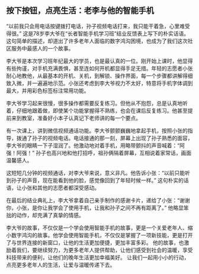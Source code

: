 ##  按下按钮，点亮生活：老李与他的智能手机

“以前我只会用电话按键拨打电话，孙子视频电话打来，我只能干着急，心里难受得很。”  这是78岁李大爷在“长者智能手机学习班”结业反馈表上写下的朴实话语。这句简单的描述，却道出了许多老年人面临的数字鸿沟困境，也成为了我们这次社区服务中最感人的一个故事。

李大爷是本次学习班年纪最大的学员，也是最认真的一位。刚开始上课时，他显得有些拘谨，对手机充满畏惧，甚至连如何开机都显得手足无措。年轻的志愿者小张耐心地教他，从最基本的开机、关机，到解锁、操作界面，每一个步骤都讲解得细致入微，并一遍遍地示范。小张还考虑到李大爷视力不太好，特意将手机字体调到最大，并用彩色标签标注常用功能。

李大爷学习起来很慢，很多操作都需要反复练习。但他从不抱怨，总是认真地听着，仔细地跟着做，即使某个功能掌握得不熟练，也会在课后反复练习。他甚至提前来到教室，准备好小本子认真记下老师讲的每一个要点。  

有一次课上，讲到微信视频通话功能。李大爷颤颤巍巍地拿起手机，按照小张的指导，拨通了孙子的视频电话。电话接通的那一刻，屏幕上出现了孙子熟悉的面容，李大爷的眼睛一下子湿润了。他激动地对着手机，用略带颤抖的声音喊着：“阿强！阿强！”  孙子也高兴地和他打招呼，祖孙俩隔着屏幕，互相说着家常话，画面温馨感人。

这短短几分钟的视频通话，对李大爷来说，意义非凡。他告诉小张：“以前只能听到孙子的声音，现在能看到他的脸，感觉像回到了年轻时候一样。”  这句朴实的话语，让小张和其他的志愿者都深受感动。

在最后的结业典礼上，李大爷拿着自己亲手制作的感谢卡片，递给了小张：“谢谢你，小张，是你让我学会了使用手机，让我和孙子之间不再有距离了。”  他略显笨拙的动作，却充满了真挚的情感。

李大爷的故事，不仅仅是一个学会使用智能手机的故事，更是一个关爱老年人、缩小数字鸿沟的故事。他学会使用智能手机，不仅仅是掌握了一项新技能，更是打开了与世界连接的新窗口，让他的生活更加便捷，更加丰富多彩。  他的故事，也激励着我们，要继续努力，为更多老年人提供帮助，让他们感受到社会的温暖，享受科技带来的便利，让他们的晚年生活更加幸福美好。  让我们一起用小小的行动，点亮更多老年人的生活，让爱与温暖传递下去。
